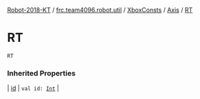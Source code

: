 [Robot-2018-KT](../../../index.md) / [frc.team4096.robot.util](../../index.md) / [XboxConsts](../index.md) / [Axis](index.md) / [RT](./-r-t.md)

# RT

`RT`

### Inherited Properties

| [id](id.md) | `val id: `[`Int`](https://kotlinlang.org/api/latest/jvm/stdlib/kotlin/-int/index.html) |

